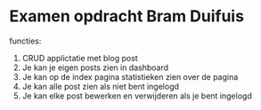 # Examen opdracht Bram Duifuis

functies:

1. CRUD applictatie met blog post
2. Je kan je eigen posts zien in dashboard
3. Je kan op de index pagina statistieken zien over de pagina
4. Je kan alle post zien als niet bent ingelogd
5. Je kan elke post bewerken en verwijderen als je bent ingelogd